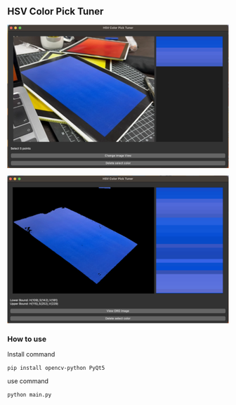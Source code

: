 ## HSV Color Pick Tuner
![org Image](image/org.png)

![hsv Image](image/hsv.png)

### How to use

Install command
```
pip install opencv-python PyQt5
```

use command
```
python main.py
```